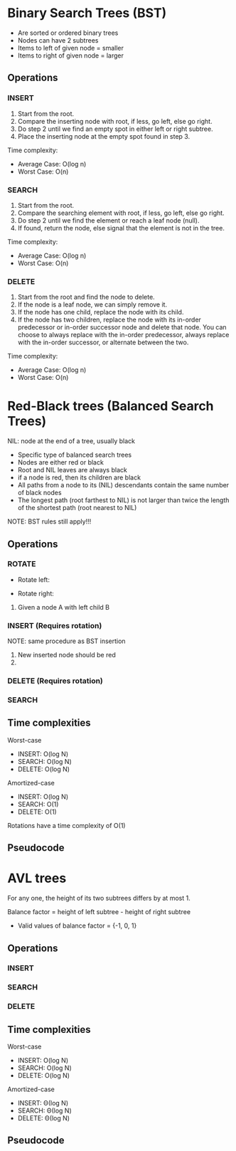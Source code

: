 
# Binary Search Trees (BST)

- Are sorted or ordered binary trees
- Nodes can have 2 subtrees
- Items to left of given node = smaller
- Items to right of given node = larger

## Operations
### INSERT
1. Start from the root.
2. Compare the inserting node with root, if less, go left, else go right.
3. Do step 2 until we find an empty spot in either left or right subtree.
4. Place the inserting node at the empty spot found in step 3.

Time complexity:
- Average Case: O(log n)
- Worst Case: O(n)

### SEARCH
1. Start from the root.
2. Compare the searching element with root, if less, go left, else go right.
3. Do step 2 until we find the element or reach a leaf node (null).
4. If found, return the node, else signal that the element is not in the tree.

Time complexity:
- Average Case: O(log n)
- Worst Case: O(n)

### DELETE
1. Start from the root and find the node to delete.
2. If the node is a leaf node, we can simply remove it.
3. If the node has one child, replace the node with its child.
4. If the node has two children, replace the node with its in-order predecessor or in-order successor node and delete that node. You can choose to always replace with the in-order predecessor, always replace with the in-order successor, or alternate between the two.

Time complexity:
- Average Case: O(log n)
- Worst Case: O(n)

# Red-Black trees (Balanced Search Trees)
NIL: node at the end of a tree, usually black

- Specific type of balanced search trees
- Nodes are either red or black
- Root and NIL leaves are always black
- if a node is red, then its children are black
- All paths from a node to its (NIL) descendants contain the same number of black nodes
- The longest path (root farthest to NIL) is not larger than twice the length of the shortest path (root nearest to NIL)

NOTE: BST rules still apply!!!

## Operations
### ROTATE
- Rotate left:


- Rotate right:
 1. Given a node A with left child B

### INSERT (Requires rotation)
NOTE: same procedure as BST insertion

1. New inserted node should be red
2. 
### DELETE (Requires rotation)

### SEARCH

## Time complexities
Worst-case
- INSERT: O(log N)
- SEARCH: O(log N)
- DELETE: O(log N)

Amortized-case
- INSERT: O(log N)
- SEARCH: O(1)
- DELETE: O(1)

Rotations have a time complexity of O(1)

## Pseudocode


# AVL trees
For any one, the height of its two subtrees differs by at most 1. 

Balance factor = height of left subtree - height of right subtree
- Valid values of balance factor = {-1, 0, 1}
## Operations

### INSERT
### SEARCH
### DELETE

## Time complexities
Worst-case
- INSERT: O(log N)
- SEARCH: O(log N)
- DELETE: O(log N)

Amortized-case
- INSERT: Θ(log N)
- SEARCH: Θ(log N)
- DELETE: Θ(log N)

## Pseudocode
